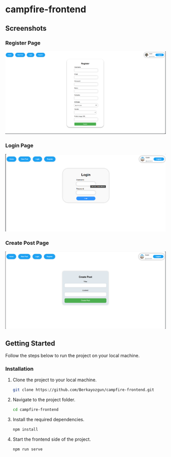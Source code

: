 # campfire-frontend

## Screenshots

### Register Page

![Register Page](./screenshots/register.png)

### Login Page

![Login Page](./screenshots/login.png)

### Create Post Page

![Create Post Page](./screenshots/createpost.png)

## Getting Started

Follow the steps below to run the project on your local machine.

### Installation

1. Clone the project to your local machine.

   ```bash
   git clone https://github.com/Berkayozgun/campfire-frontend.git

   ```

2. Navigate to the project folder.

   ```bash
   cd campfire-frontend

   ```

3. Install the required dependencies.

   ```bash
   npm install

   ```

4. Start the frontend side of the project.
   ```bash
   npm run serve
   ```
